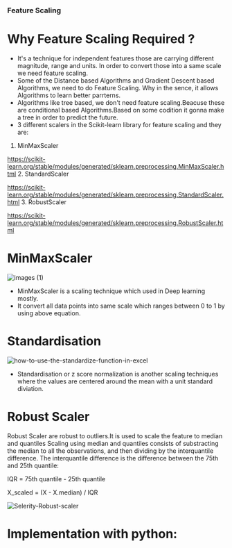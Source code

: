 ### Feature Scaling 

# Why Feature Scaling Required ?
- It's a technique for independent features those are carrying different magnitude, range and units. In order to convert those into a same scale we need feature scaling.
- Some of the Distance based Algorithms and Gradient Descent based Algorithms, we need to do Feature Scaling. Why in the sence, it allows Algorithms to learn better parrterns.
- Algorithms like tree based, we don't need feature scaling.Beacuse these are conditional based Algorithms.Based on some codition it gonna make a tree in order to predict the future.
- 3 different scalers in the Scikit-learn library for feature scaling and they are:
1. MinMaxScaler
 
https://scikit-learn.org/stable/modules/generated/sklearn.preprocessing.MinMaxScaler.html
2. StandardScaler
 
https://scikit-learn.org/stable/modules/generated/sklearn.preprocessing.StandardScaler.html
3. RobustScaler
 
https://scikit-learn.org/stable/modules/generated/sklearn.preprocessing.RobustScaler.html

# MinMaxScaler

![images (1)](https://user-images.githubusercontent.com/84494071/132119080-e3dd92d2-20ad-478b-b2b7-d41b88697879.png)

- MinMaxScaler is a scaling technique which used in Deep learning mostly.
- It convert all data points into same scale which ranges between 0 to 1 by using above equation.

# Standardisation

![how-to-use-the-standardize-function-in-excel](https://user-images.githubusercontent.com/84494071/132119197-31344d7d-d50f-4439-a973-4c8e8ce10a32.png)

- Standardisation or z score normalization is another scaling techniques where the values are centered around the mean with a unit standard diviation.

# Robust Scaler
Robust Scaler are robust to outliers.It is used to scale the feature to median and quantiles Scaling using median and quantiles consists of substracting the median to all the observations, and then dividing by the interquantile difference. The interquantile difference is the difference between the 75th and 25th quantile:

IQR = 75th quantile - 25th quantile

X_scaled = (X - X.median) / IQR

![Selerity-Robust-scaler](https://user-images.githubusercontent.com/84494071/132119761-e0f78143-8107-43bf-abac-ea6f6f27202c.png)

# Implementation with python:

